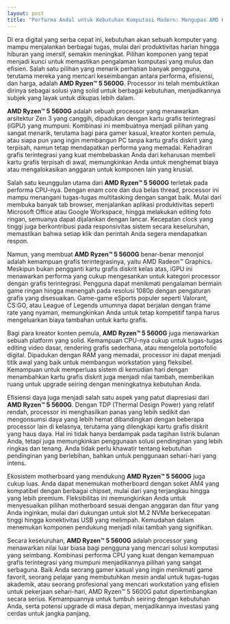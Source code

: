 ```yaml
---
layout: post
title: "Performa Andal untuk Kebutuhan Komputasi Modern: Mengupas AMD Ryzen™ 5 5600G"
---
```


Di era digital yang serba cepat ini, kebutuhan akan sebuah komputer yang mampu menjalankan berbagai tugas, mulai dari produktivitas harian hingga hiburan yang imersif, semakin meningkat. Pilihan komponen yang tepat menjadi kunci untuk memastikan pengalaman komputasi yang mulus dan efisien. Salah satu pilihan yang menarik perhatian banyak pengguna, terutama mereka yang mencari keseimbangan antara performa, efisiensi, dan harga, adalah **AMD Ryzen™ 5 5600G**. Processor ini telah membuktikan dirinya sebagai solusi yang solid untuk berbagai kebutuhan, menjadikannya subjek yang layak untuk dikupas lebih dalam.

**AMD Ryzen™ 5 5600G** adalah sebuah processor yang menawarkan arsitektur Zen 3 yang canggih, dipadukan dengan kartu grafis terintegrasi (iGPU) yang mumpuni. Kombinasi ini membuatnya menjadi pilihan yang sangat menarik, terutama bagi para gamer kasual, kreator konten pemula, atau siapa pun yang ingin membangun PC tanpa kartu grafis diskrit yang terpisah, namun tetap mendapatkan performa yang memadai. Kehadiran grafis terintegrasi yang kuat membebaskan Anda dari keharusan membeli kartu grafis terpisah di awal, memungkinkan Anda untuk menghemat biaya atau mengalokasikan anggaran untuk komponen lain yang krusial.

Salah satu keunggulan utama dari **AMD Ryzen™ 5 5600G** terletak pada performa CPU-nya. Dengan enam core dan dua belas thread, processor ini mampu menangani tugas-tugas multitasking dengan sangat baik. Mulai dari membuka banyak tab browser, menjalankan aplikasi produktivitas seperti Microsoft Office atau Google Workspace, hingga melakukan editing foto ringan, semuanya dapat dijalankan dengan lancar. Kecepatan clock yang tinggi juga berkontribusi pada responsivitas sistem secara keseluruhan, memastikan bahwa setiap klik dan perintah Anda segera mendapatkan respon.

Namun, yang membuat **AMD Ryzen™ 5 5600G** benar-benar menonjol adalah kemampuan grafis terintegrasinya, yaitu AMD Radeon™ Graphics. Meskipun bukan pengganti kartu grafis diskrit kelas atas, iGPU ini menawarkan performa yang cukup mengesankan untuk kategori processor dengan grafis terintegrasi. Pengguna dapat menikmati pengalaman bermain game ringan hingga menengah pada resolusi 1080p dengan pengaturan grafis yang disesuaikan. Game-game eSports populer seperti Valorant, CS:GO, atau League of Legends umumnya dapat berjalan dengan frame rate yang nyaman, memungkinkan Anda untuk tetap kompetitif tanpa harus mengeluarkan biaya tambahan untuk kartu grafis.

Bagi para kreator konten pemula, **AMD Ryzen™ 5 5600G** juga menawarkan sebuah platform yang solid. Kemampuan CPU-nya cukup untuk tugas-tugas editing video dasar, rendering grafis sederhana, atau mengelola portofolio digital. Dipadukan dengan RAM yang memadai, processor ini dapat menjadi titik awal yang baik untuk membangun workstation yang fleksibel. Kemampuan untuk memperluas sistem di kemudian hari dengan menambahkan kartu grafis diskrit juga menjadi nilai tambah, memberikan ruang untuk upgrade seiring dengan meningkatnya kebutuhan Anda.

Efisiensi daya juga menjadi salah satu aspek yang patut diapresiasi dari **AMD Ryzen™ 5 5600G**. Dengan TDP (Thermal Design Power) yang relatif rendah, processor ini menghasilkan panas yang lebih sedikit dan mengonsumsi daya yang lebih hemat dibandingkan dengan beberapa processor lain di kelasnya, terutama yang dilengkapi kartu grafis diskrit yang haus daya. Hal ini tidak hanya berdampak pada tagihan listrik bulanan Anda, tetapi juga memungkinkan penggunaan solusi pendinginan yang lebih ringkas dan tenang. Anda tidak perlu khawatir tentang kebutuhan pendinginan yang berlebihan, bahkan untuk penggunaan sehari-hari yang intens.

Ekosistem motherboard yang mendukung **AMD Ryzen™ 5 5600G** juga cukup luas. Anda dapat menemukan motherboard dengan soket AM4 yang kompatibel dengan berbagai chipset, mulai dari yang terjangkau hingga yang lebih premium. Fleksibilitas ini memungkinkan Anda untuk menyesuaikan pilihan motherboard sesuai dengan anggaran dan fitur yang Anda inginkan, mulai dari dukungan untuk slot M.2 NVMe berkecepatan tinggi hingga konektivitas USB yang melimpah. Kemudahan dalam menemukan komponen pendukung menjadi nilai tambah yang signifikan.

Secara keseluruhan, **AMD Ryzen™ 5 5600G** adalah processor yang menawarkan nilai luar biasa bagi pengguna yang mencari solusi komputasi yang seimbang. Kombinasi performa CPU yang kuat dengan kemampuan grafis terintegrasi yang mumpuni menjadikannya pilihan yang sangat serbaguna. Baik Anda seorang gamer kasual yang ingin menikmati game favorit, seorang pelajar yang membutuhkan mesin andal untuk tugas-tugas akademik, atau seorang profesional yang mencari workstation yang efisien untuk pekerjaan sehari-hari, AMD Ryzen™ 5 5600G patut dipertimbangkan secara serius. Kemampuannya untuk tumbuh seiring dengan kebutuhan Anda, serta potensi upgrade di masa depan, menjadikannya investasi yang cerdas untuk jangka panjang.
